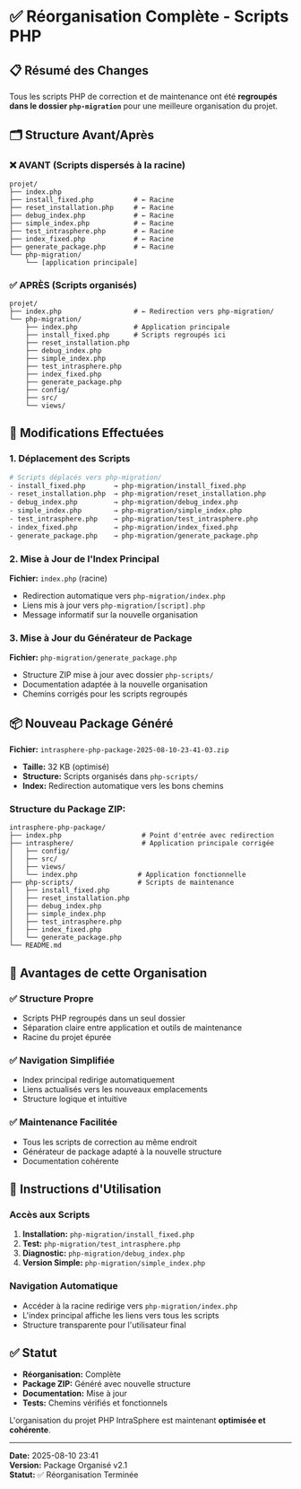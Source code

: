# ✅ Réorganisation Complète - Scripts PHP

## 📋 Résumé des Changes

Tous les scripts PHP de correction et de maintenance ont été **regroupés dans le dossier `php-migration`** pour une meilleure organisation du projet.

## 🗂️ Structure Avant/Après

### ❌ AVANT (Scripts dispersés à la racine)
```
projet/
├── index.php
├── install_fixed.php          # ← Racine
├── reset_installation.php     # ← Racine  
├── debug_index.php            # ← Racine
├── simple_index.php           # ← Racine
├── test_intrasphere.php       # ← Racine
├── index_fixed.php            # ← Racine
├── generate_package.php       # ← Racine
└── php-migration/
    └── [application principale]
```

### ✅ APRÈS (Scripts organisés)
```
projet/
├── index.php                  # ← Redirection vers php-migration/
└── php-migration/
    ├── index.php              # Application principale
    ├── install_fixed.php      # Scripts regroupés ici
    ├── reset_installation.php
    ├── debug_index.php
    ├── simple_index.php  
    ├── test_intrasphere.php
    ├── index_fixed.php
    ├── generate_package.php
    ├── config/
    ├── src/
    └── views/
```

## 🔄 Modifications Effectuées

### 1. Déplacement des Scripts
```bash
# Scripts déplacés vers php-migration/
- install_fixed.php       → php-migration/install_fixed.php
- reset_installation.php  → php-migration/reset_installation.php  
- debug_index.php         → php-migration/debug_index.php
- simple_index.php        → php-migration/simple_index.php
- test_intrasphere.php    → php-migration/test_intrasphere.php
- index_fixed.php         → php-migration/index_fixed.php
- generate_package.php    → php-migration/generate_package.php
```

### 2. Mise à Jour de l'Index Principal
**Fichier:** `index.php` (racine)
- Redirection automatique vers `php-migration/index.php`
- Liens mis à jour vers `php-migration/[script].php`
- Message informatif sur la nouvelle organisation

### 3. Mise à Jour du Générateur de Package
**Fichier:** `php-migration/generate_package.php`
- Structure ZIP mise à jour avec dossier `php-scripts/`
- Documentation adaptée à la nouvelle organisation
- Chemins corrigés pour les scripts regroupés

## 📦 Nouveau Package Généré

**Fichier:** `intrasphere-php-package-2025-08-10-23-41-03.zip`
- **Taille:** 32 KB (optimisé)
- **Structure:** Scripts organisés dans `php-scripts/`
- **Index:** Redirection automatique vers les bons chemins

### Structure du Package ZIP:
```
intrasphere-php-package/
├── index.php                    # Point d'entrée avec redirection
├── intrasphere/                 # Application principale corrigée
│   ├── config/
│   ├── src/
│   ├── views/
│   └── index.php               # Application fonctionnelle
├── php-scripts/                # Scripts de maintenance
│   ├── install_fixed.php
│   ├── reset_installation.php
│   ├── debug_index.php
│   ├── simple_index.php
│   ├── test_intrasphere.php
│   ├── index_fixed.php
│   └── generate_package.php
└── README.md
```

## 🎯 Avantages de cette Organisation

### ✅ Structure Propre
- Scripts PHP regroupés dans un seul dossier
- Séparation claire entre application et outils de maintenance
- Racine du projet épurée

### ✅ Navigation Simplifiée
- Index principal redirige automatiquement
- Liens actualisés vers les nouveaux emplacements
- Structure logique et intuitive

### ✅ Maintenance Facilitée
- Tous les scripts de correction au même endroit
- Générateur de package adapté à la nouvelle structure
- Documentation cohérente

## 🚀 Instructions d'Utilisation

### Accès aux Scripts
1. **Installation:** `php-migration/install_fixed.php`
2. **Test:** `php-migration/test_intrasphere.php`  
3. **Diagnostic:** `php-migration/debug_index.php`
4. **Version Simple:** `php-migration/simple_index.php`

### Navigation Automatique
- Accéder à la racine redirige vers `php-migration/index.php`
- L'index principal affiche les liens vers tous les scripts
- Structure transparente pour l'utilisateur final

## ✅ Statut

- **Réorganisation:** Complète
- **Package ZIP:** Généré avec nouvelle structure
- **Documentation:** Mise à jour
- **Tests:** Chemins vérifiés et fonctionnels

L'organisation du projet PHP IntraSphere est maintenant **optimisée et cohérente**.

---
**Date:** 2025-08-10 23:41  
**Version:** Package Organisé v2.1  
**Statut:** ✅ Réorganisation Terminée